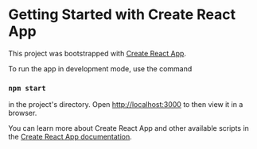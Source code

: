 # Getting Started with Create React App

This project was bootstrapped with [Create React App](https://github.com/facebook/create-react-app).

To run the app in development mode, use the command
### `npm start`
in the project's directory. Open [http://localhost:3000](http://localhost:3000) to then view it in a browser.

You can learn more about Create React App and other available scripts in the [Create React App documentation](https://facebook.github.io/create-react-app/docs/getting-started).
